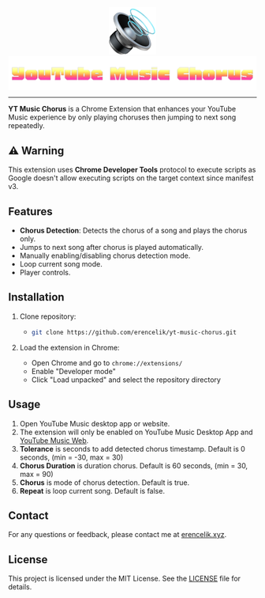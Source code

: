 <p align="center">
  <img src="assets/icon.png" alt="YT Music Chorus Icon" width="96"/>
  <img src="assets/logo.png" alt="YT Music Chorus Logo" style="display: block;" />
</p>
<hr/>

**YT Music Chorus** is a Chrome Extension that enhances your YouTube Music experience by only playing choruses then jumping to next song repeatedly.

## ⚠️ Warning

This extension uses **Chrome Developer Tools** protocol to execute scripts as Google doesn't allow executing scripts on the target context since manifest v3.

## Features

- **Chorus Detection**: Detects the chorus of a song and plays the chorus only.
- Jumps to next song after chorus is played automatically.
- Manually enabling/disabling chorus detection mode.
- Loop current song mode.
- Player controls.

## Installation

1. Clone repository:

   - ```bash
     git clone https://github.com/erencelik/yt-music-chorus.git
     ```

2. Load the extension in Chrome:
   - Open Chrome and go to `chrome://extensions/`
   - Enable "Developer mode"
   - Click "Load unpacked" and select the repository directory

## Usage

1. Open YouTube Music desktop app or website.
2. The extension will only be enabled on YouTube Music Desktop App and [YouTube Music Web](https://music.youtube.com).
3. **Tolerance** is seconds to add detected chorus timestamp. Default is 0 seconds, (min = -30, max = 30)
4. **Chorus Duration** is duration chorus. Default is 60 seconds, (min = 30, max = 90)
5. **Chorus** is mode of chorus detection. Default is true.
6. **Repeat** is loop current song. Default is false.

## Contact

For any questions or feedback, please contact me at [erencelik.xyz](https://erencelik.xyz).

## License

This project is licensed under the MIT License. See the [LICENSE](LICENSE) file for details.
